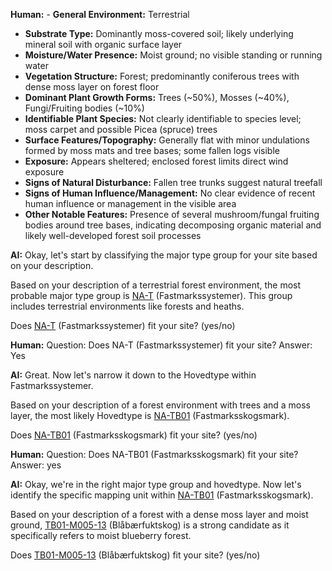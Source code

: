 **Human:** - **General Environment:** Terrestrial  
- **Substrate Type:** Dominantly moss-covered soil; likely underlying mineral soil with organic surface layer  
- **Moisture/Water Presence:** Moist ground; no visible standing or running water  
- **Vegetation Structure:** Forest; predominantly coniferous trees with dense moss layer on forest floor  
- **Dominant Plant Growth Forms:** Trees (~50%), Mosses (~40%), Fungi/Fruiting bodies (~10%)  
- **Identifiable Plant Species:** Not clearly identifiable to species level; moss carpet and possible Picea (spruce) trees  
- **Surface Features/Topography:** Generally flat with minor undulations formed by moss mats and tree bases; some fallen logs visible  
- **Exposure:** Appears sheltered; enclosed forest limits direct wind exposure  
- **Signs of Natural Disturbance:** Fallen tree trunks suggest natural treefall  
- **Signs of Human Influence/Management:** No clear evidence of recent human influence or management in the visible area  
- **Other Notable Features:** Presence of several mushroom/fungal fruiting bodies around tree bases, indicating decomposing organic material and likely well-developed forest soil processes

**AI:** Okay, let's start by classifying the major type group for your site based on your description.

Based on your description of a terrestrial forest environment, the most probable major type group is [NA-T](https://naturinorge.artsdatabanken.no/NIN-3.0/NA-T) (Fastmarkssystemer). This group includes terrestrial environments like forests and heaths.

Does [NA-T](https://naturinorge.artsdatabanken.no/NIN-3.0/NA-T) (Fastmarkssystemer) fit your site? (yes/no)

**Human:** Question: Does NA-T (Fastmarkssystemer) fit your site? 
Answer: Yes

**AI:** Great. Now let's narrow it down to the Hovedtype within Fastmarkssystemer.

Based on your description of a forest environment with trees and a moss layer, the most likely Hovedtype is [NA-TB01](https://naturinorge.artsdatabanken.no/NIN-3.0/NA-TB01) (Fastmarksskogsmark).

Does [NA-TB01](https://naturinorge.artsdatabanken.no/NIN-3.0/NA-TB01) (Fastmarksskogsmark) fit your site? (yes/no)

**Human:** Question: Does NA-TB01 (Fastmarksskogsmark) fit your site? 
Answer: yes

**AI:** Okay, we're in the right major type group and hovedtype. Now let's identify the specific mapping unit within [NA-TB01](https://naturinorge.artsdatabanken.no/NIN-3.0/NA-TB01) (Fastmarksskogsmark).

Based on your description of a forest with a dense moss layer and moist ground, [TB01-M005-13](https://naturinorge.artsdatabanken.no/NIN-3.0-T-C-PE-NA-MB-TB01-M005-13) (Blåbærfuktskog) is a strong candidate as it specifically refers to moist blueberry forest.

Does [TB01-M005-13](https://naturinorge.artsdatabanken.no/NIN-3.0-T-C-PE-NA-MB-TB01-M005-13) (Blåbærfuktskog) fit your site? (yes/no)